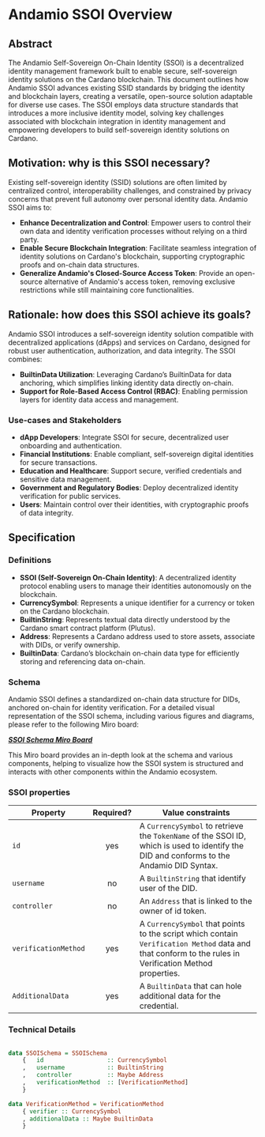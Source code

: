 # Andamio SSOI Overview

## Abstract

The Andamio Self-Sovereign On-Chain Identity (SSOI) is a decentralized identity management framework built to enable secure, self-sovereign identity solutions on the Cardano blockchain. This document outlines how Andamio SSOI advances existing SSID standards by bridging the identity and blockchain layers, creating a versatile, open-source solution adaptable for diverse use cases. The SSOI employs data structure standards that introduces a more inclusive identity model, solving key challenges associated with blockchain integration in identity management and empowering developers to build self-sovereign identity solutions on Cardano.

## Motivation: why is this SSOI necessary?

Existing self-sovereign identity (SSID) solutions are often limited by centralized control, interoperability challenges, and constrained by privacy concerns that prevent full autonomy over personal identity data. Andamio SSOI aims to:

- **Enhance Decentralization and Control**: Empower users to control their own data and identity verification processes without relying on a third party.
- **Enable Secure Blockchain Integration**: Facilitate seamless integration of identity solutions on Cardano's blockchain, supporting cryptographic proofs and on-chain data structures.
- **Generalize Andamio's Closed-Source Access Token**: Provide an open-source alternative of Andamio's access token, removing exclusive restrictions while still maintaining core functionalities.

## Rationale: how does this SSOI achieve its goals?

Andamio SSOI introduces a self-sovereign identity solution compatible with decentralized applications (dApps) and services on Cardano, designed for robust user authentication, authorization, and data integrity. The SSOI combines:

- **BuiltinData Utilization**: Leveraging Cardano’s BuiltinData for data anchoring, which simplifies linking identity data directly on-chain.
- **Support for Role-Based Access Control (RBAC)**: Enabling permission layers for identity data access and management.

### Use-cases and Stakeholders

- **dApp Developers**: Integrate SSOI for secure, decentralized user onboarding and authentication.
- **Financial Institutions**: Enable compliant, self-sovereign digital identities for secure transactions.
- **Education and Healthcare**: Support secure, verified credentials and sensitive data management.
- **Government and Regulatory Bodies**: Deploy decentralized identity verification for public services.
- **Users**: Maintain control over their identities, with cryptographic proofs of data integrity.

## Specification

### Definitions

- **SSOI (Self-Sovereign On-Chain Identity)**: A decentralized identity protocol enabling users to manage their identities autonomously on the blockchain.
- **CurrencySymbol**: Represents a unique identifier for a currency or token on the Cardano blockchain.
- **BuiltinString**: Represents textual data directly understood by the Cardano smart contract platform (Plutus).
- **Address**: Represents a Cardano address used to store assets, associate with DIDs, or verify ownership.
- **BuiltinData**: Cardano’s blockchain on-chain data type for efficiently storing and referencing data on-chain.


### Schema

Andamio SSOI defines a standardized on-chain data structure for DIDs, anchored on-chain for identity verification. For a detailed visual representation of the SSOI schema, including various figures and diagrams, please refer to the following Miro board:

[***SSOI Schema Miro Board***](https://miro.com/app/board/uXjVLDsFWko=/) 

This Miro board provides an in-depth look at the schema and various components, helping to visualize how the SSOI system is structured and interacts with other components within the Andamio ecosystem.


### SSOI properties

<table>
    <thead>
        <tr>
        <th>Property</th>
        <th >Required?</th>
        <th >Value constraints</th>
        </tr>
    </thead>
    <tbody>
        <tr>
            <td align="Left"><code>id</code></td>
            <td align="center">yes</td>
            <td align="Left">A <code>CurrencySymbol</code> to retrieve the <code>TokenName</code> of the SSOI ID, which is used to identify the DID and conforms to the Andamio DID Syntax.</td>
        </tr>
        <tr>
            <td align="Left"><code>username</code></td>
            <td align="center">no</td>
            <td align="Left">A <code>BuiltinString</code> that identify user of the DID.</td>
        </tr>
        <tr>
            <td align="Left"><code>controller</code></td>
            <td align="center">no</td>
            <td align="Left">An <code>Address</code> that is linked to the owner of id token.</td>
        </tr>
        <tr>
            <td align="Left"><code>verificationMethod</code></td>
            <td align="center">yes</td>
            <td align="Left">A <code>CurrencySymbol</code> that points to the script which contain <code>Verification Method</code> data and that conform to the rules in Verification Method properties.</td>
        </tr>
        <tr>
            <td align="Left"><code>AdditionalData</code></td>
            <td align="center">yes</td>
            <td align="Left">A <code>BuiltinData</code> that can hole additional data for the credential.</td>
        </tr>
    </tbody>
</table>

### Technical Details

```haskell

data SSOISchema = SSOISchema
    {   id                  :: CurrencySymbol
    ,   username            :: BuiltinString
    ,   controller          :: Maybe Address
    ,   verificationMethod  :: [VerificationMethod]
    }

data VerificationMethod = VerificationMethod
    { verifier :: CurrencySymbol
    , additionalData :: Maybe BuiltinData
    }

```
